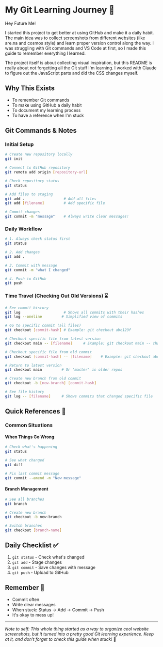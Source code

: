 # My Git Learning Journey 🚀

Hey Future Me! 

I started this project to get better at using GitHub and make it a daily habit. The main idea was to collect screenshots from different websites (like are.na and cosmos style) and learn proper version control along the way. I was struggling with Git commands and VS Code at first, so I made this guide to remember everything I learned.

The project itself is about collecting visual inspiration, but this README is really about not forgetting all the Git stuff I'm learning. I worked with Claude to figure out the JavaScript parts and did the CSS changes myself.

## Why This Exists
- To remember Git commands
- To make using GitHub a daily habit
- To document my learning process
- To have a reference when I'm stuck

## Git Commands & Notes

### Initial Setup
```bash
# Create new repository locally
git init

# Connect to GitHub repository
git remote add origin [repository-url]

# Check repository status
git status

# Add files to staging
git add .                  # Add all files
git add [filename]         # Add specific file

# Commit changes
git commit -m "message"    # Always write clear messages!
```

### Daily Workflow
```bash
# 1. Always check status first
git status

# 2. Add changes
git add .

# 3. Commit with message
git commit -m "what I changed"

# 4. Push to GitHub
git push
```

### Time Travel (Checking Out Old Versions) ⌛
```bash
# See commit history
git log                    # Shows all commits with their hashes
git log --oneline         # Simplified view of commits

# Go to specific commit (all files)
git checkout [commit-hash] # Example: git checkout abc123f

# Checkout specific file from latest version
git checkout main -- [filename]     # Example: git checkout main -- chapter.txt

# Checkout specific file from old commit
git checkout [commit-hash] -- [filename]    # Example: git checkout abc123f -- chapter.txt

# Return to latest version
git checkout main         # Or 'master' in older repos

# Create new branch from old commit
git checkout -b [new-branch] [commit-hash]

# See file history
git log -- [filename]     # Shows commits that changed specific file
```

## Quick References 📝

### Common Situations

#### When Things Go Wrong
```bash
# Check what's happening
git status

# See what changed
git diff

# Fix last commit message
git commit --amend -m "New message"
```

#### Branch Management
```bash
# See all branches
git branch

# Create new branch
git checkout -b new-branch

# Switch branches
git checkout [branch-name]
```

## Daily Checklist ✅

1. `git status` - Check what's changed
2. `git add` - Stage changes
3. `git commit` - Save changes with message
4. `git push` - Upload to GitHub

## Remember 🧠

- Commit often
- Write clear messages
- When stuck: Status → Add → Commit → Push
- It's okay to mess up!

---

*Note to self: This whole thing started as a way to organize cool website screenshots, but it turned into a pretty good Git learning experience. Keep at it, and don't forget to check this guide when stuck!* 👊
